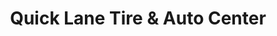 ---
title: "Quick Lane Tire & Auto Center"
url: /olympia/quick-lane-tire-und-auto-center/
shop: Autowerkstatt
---